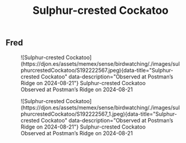 ﻿---
tags: birding, birdwatching
title: Sulphur-crested Cockatoo
type: bird
---

## Fred

<figure markdown id="1">
  ![Sulphur-crested Cockatoo](https://djon.es/assets/memex/sense/birdwatching/./images/sulphurcrestedCockatoo/S192222567.jpeg){data-title="Sulphur-crested Cockatoo" data-description="Observed at Postman’s Ridge on 2024-08-21"}
  <caption>Sulphur-crested Cockatoo<br />Observed at Postman’s Ridge on 2024-08-21</caption>
</figure>


<figure markdown id="2">
  ![Sulphur-crested Cockatoo](https://djon.es/assets/memex/sense/birdwatching/./images/sulphurcrestedCockatoo/S192222567_1.jpeg){data-title="Sulphur-crested Cockatoo" data-description="Observed at Postman’s Ridge on 2024-08-21"}
  <caption>Sulphur-crested Cockatoo<br />Observed at Postman’s Ridge on 2024-08-21</caption>
</figure>
